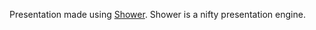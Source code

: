 Presentation made using [Shower](https://github.com/shower/shower). Shower is a nifty presentation engine.